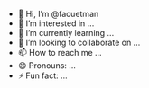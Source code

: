 - 👋 Hi, I’m @facuetman
- 👀 I’m interested in ...
- 🌱 I’m currently learning ...
- 💞️ I’m looking to collaborate on ...
- 📫 How to reach me ...
- 😄 Pronouns: ...
- ⚡ Fun fact: ...

<!---
facuetman/facuetman is a ✨ special ✨ repository because its `README.md` (this file) appears on your GitHub profile.
You can click the Preview link to take a look at your changes.
--->
